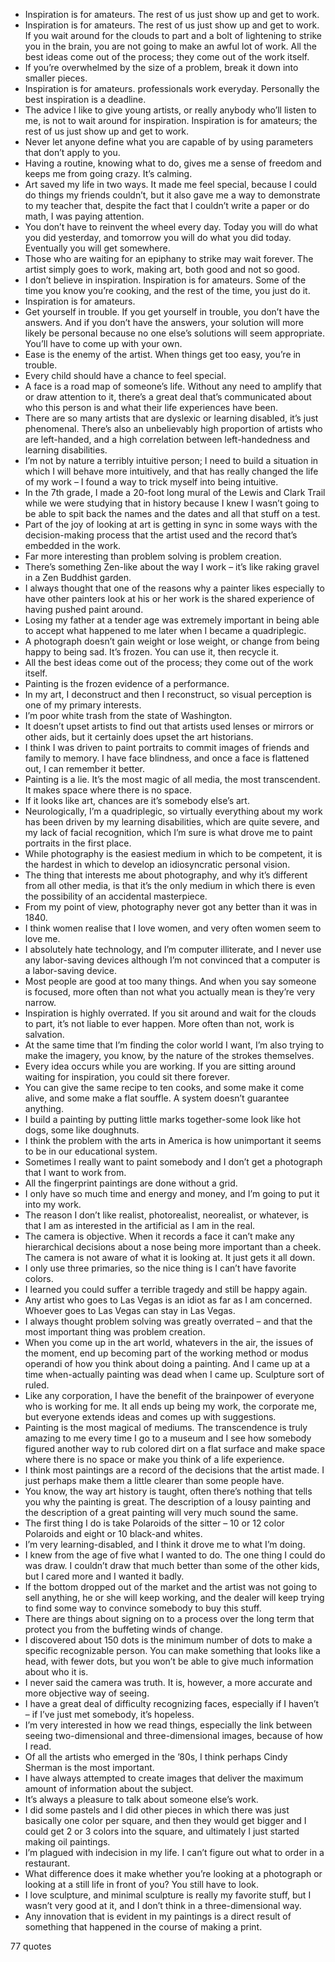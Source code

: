  - Inspiration is for amateurs. The rest of us just show up and get to work.
 - Inspiration is for amateurs. The rest of us just show up and get to work. If you wait around for the clouds to part and a bolt of lightening to strike you in the brain, you are not going to make an awful lot of work. All the best ideas come out of the process; they come out of the work itself.
 - If you’re overwhelmed by the size of a problem, break it down into smaller pieces.
 - Inspiration is for amateurs. professionals work everyday. Personally the best inspiration is a deadline.
 - The advice I like to give young artists, or really anybody who’ll listen to me, is not to wait around for inspiration. Inspiration is for amateurs; the rest of us just show up and get to work.
 - Never let anyone define what you are capable of by using parameters that don’t apply to you.
 - Having a routine, knowing what to do, gives me a sense of freedom and keeps me from going crazy. It’s calming.
 - Art saved my life in two ways. It made me feel special, because I could do things my friends couldn’t, but it also gave me a way to demonstrate to my teacher that, despite the fact that I couldn’t write a paper or do math, I was paying attention.
 - You don’t have to reinvent the wheel every day. Today you will do what you did yesterday, and tomorrow you will do what you did today. Eventually you will get somewhere.
 - Those who are waiting for an epiphany to strike may wait forever. The artist simply goes to work, making art, both good and not so good.
 - I don’t believe in inspiration. Inspiration is for amateurs. Some of the time you know you’re cooking, and the rest of the time, you just do it.
 - Inspiration is for amateurs.
 - Get yourself in trouble. If you get yourself in trouble, you don’t have the answers. And if you don’t have the answers, your solution will more likely be personal because no one else’s solutions will seem appropriate. You’ll have to come up with your own.
 - Ease is the enemy of the artist. When things get too easy, you’re in trouble.
 - Every child should have a chance to feel special.
 - A face is a road map of someone’s life. Without any need to amplify that or draw attention to it, there’s a great deal that’s communicated about who this person is and what their life experiences have been.
 - There are so many artists that are dyslexic or learning disabled, it’s just phenomenal. There’s also an unbelievably high proportion of artists who are left-handed, and a high correlation between left-handedness and learning disabilities.
 - I’m not by nature a terribly intuitive person; I need to build a situation in which I will behave more intuitively, and that has really changed the life of my work – I found a way to trick myself into being intuitive.
 - In the 7th grade, I made a 20-foot long mural of the Lewis and Clark Trail while we were studying that in history because I knew I wasn’t going to be able to spit back the names and the dates and all that stuff on a test.
 - Part of the joy of looking at art is getting in sync in some ways with the decision-making process that the artist used and the record that’s embedded in the work.
 - Far more interesting than problem solving is problem creation.
 - There’s something Zen-like about the way I work – it’s like raking gravel in a Zen Buddhist garden.
 - I always thought that one of the reasons why a painter likes especially to have other painters look at his or her work is the shared experience of having pushed paint around.
 - Losing my father at a tender age was extremely important in being able to accept what happened to me later when I became a quadriplegic.
 - A photograph doesn’t gain weight or lose weight, or change from being happy to being sad. It’s frozen. You can use it, then recycle it.
 - All the best ideas come out of the process; they come out of the work itself.
 - Painting is the frozen evidence of a performance.
 - In my art, I deconstruct and then I reconstruct, so visual perception is one of my primary interests.
 - I’m poor white trash from the state of Washington.
 - It doesn’t upset artists to find out that artists used lenses or mirrors or other aids, but it certainly does upset the art historians.
 - I think I was driven to paint portraits to commit images of friends and family to memory. I have face blindness, and once a face is flattened out, I can remember it better.
 - Painting is a lie. It’s the most magic of all media, the most transcendent. It makes space where there is no space.
 - If it looks like art, chances are it’s somebody else’s art.
 - Neurologically, I’m a quadriplegic, so virtually everything about my work has been driven by my learning disabilities, which are quite severe, and my lack of facial recognition, which I’m sure is what drove me to paint portraits in the first place.
 - While photography is the easiest medium in which to be competent, it is the hardest in which to develop an idiosyncratic personal vision.
 - The thing that interests me about photography, and why it’s different from all other media, is that it’s the only medium in which there is even the possibility of an accidental masterpiece.
 - From my point of view, photography never got any better than it was in 1840.
 - I think women realise that I love women, and very often women seem to love me.
 - I absolutely hate technology, and I’m computer illiterate, and I never use any labor-saving devices although I’m not convinced that a computer is a labor-saving device.
 - Most people are good at too many things. And when you say someone is focused, more often than not what you actually mean is they’re very narrow.
 - Inspiration is highly overrated. If you sit around and wait for the clouds to part, it’s not liable to ever happen. More often than not, work is salvation.
 - At the same time that I’m finding the color world I want, I’m also trying to make the imagery, you know, by the nature of the strokes themselves.
 - Every idea occurs while you are working. If you are sitting around waiting for inspiration, you could sit there forever.
 - You can give the same recipe to ten cooks, and some make it come alive, and some make a flat souffle. A system doesn’t guarantee anything.
 - I build a painting by putting little marks together-some look like hot dogs, some like doughnuts.
 - I think the problem with the arts in America is how unimportant it seems to be in our educational system.
 - Sometimes I really want to paint somebody and I don’t get a photograph that I want to work from.
 - All the fingerprint paintings are done without a grid.
 - I only have so much time and energy and money, and I’m going to put it into my work.
 - The reason I don’t like realist, photorealist, neorealist, or whatever, is that I am as interested in the artificial as I am in the real.
 - The camera is objective. When it records a face it can’t make any hierarchical decisions about a nose being more important than a cheek. The camera is not aware of what it is looking at. It just gets it all down.
 - I only use three primaries, so the nice thing is I can’t have favorite colors.
 - I learned you could suffer a terrible tragedy and still be happy again.
 - Any artist who goes to Las Vegas is an idiot as far as I am concerned. Whoever goes to Las Vegas can stay in Las Vegas.
 - I always thought problem solving was greatly overrated – and that the most important thing was problem creation.
 - When you come up in the art world, whatevers in the air, the issues of the moment, end up becoming part of the working method or modus operandi of how you think about doing a painting. And I came up at a time when-actually painting was dead when I came up. Sculpture sort of ruled.
 - Like any corporation, I have the benefit of the brainpower of everyone who is working for me. It all ends up being my work, the corporate me, but everyone extends ideas and comes up with suggestions.
 - Painting is the most magical of mediums. The transcendence is truly amazing to me every time I go to a museum and I see how somebody figured another way to rub colored dirt on a flat surface and make space where there is no space or make you think of a life experience.
 - I think most paintings are a record of the decisions that the artist made. I just perhaps make them a little clearer than some people have.
 - You know, the way art history is taught, often there’s nothing that tells you why the painting is great. The description of a lousy painting and the description of a great painting will very much sound the same.
 - The first thing I do is take Polaroids of the sitter – 10 or 12 color Polaroids and eight or 10 black-and whites.
 - I’m very learning-disabled, and I think it drove me to what I’m doing.
 - I knew from the age of five what I wanted to do. The one thing I could do was draw. I couldn’t draw that much better than some of the other kids, but I cared more and I wanted it badly.
 - If the bottom dropped out of the market and the artist was not going to sell anything, he or she will keep working, and the dealer will keep trying to find some way to convince somebody to buy this stuff.
 - There are things about signing on to a process over the long term that protect you from the buffeting winds of change.
 - I discovered about 150 dots is the minimum number of dots to make a specific recognizable person. You can make something that looks like a head, with fewer dots, but you won’t be able to give much information about who it is.
 - I never said the camera was truth. It is, however, a more accurate and more objective way of seeing.
 - I have a great deal of difficulty recognizing faces, especially if I haven’t – if I’ve just met somebody, it’s hopeless.
 - I’m very interested in how we read things, especially the link between seeing two-dimensional and three-dimensional images, because of how I read.
 - Of all the artists who emerged in the ’80s, I think perhaps Cindy Sherman is the most important.
 - I have always attempted to create images that deliver the maximum amount of information about the subject.
 - It’s always a pleasure to talk about someone else’s work.
 - I did some pastels and I did other pieces in which there was just basically one color per square, and then they would get bigger and I could get 2 or 3 colors into the square, and ultimately I just started making oil paintings.
 - I’m plagued with indecision in my life. I can’t figure out what to order in a restaurant.
 - What difference does it make whether you’re looking at a photograph or looking at a still life in front of you? You still have to look.
 - I love sculpture, and minimal sculpture is really my favorite stuff, but I wasn’t very good at it, and I don’t think in a three-dimensional way.
 - Any innovation that is evident in my paintings is a direct result of something that happened in the course of making a print.

77 quotes